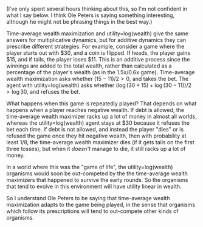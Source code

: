 (I've only spent several hours thinking about this, so I'm not confident in what I say below. I think Ole Peters is saying something interesting, although he might not be phrasing things in the best way.)

Time-average wealth maximization and utility=log(wealth) give the same answers for multiplicative dynamics, but for additive dynamics they can prescribe different strategies. For example, consider a game where the player starts out with $30, and a coin is flipped. If heads, the player gains $15, and if tails, the player loses $11. This is an additive process since the winnings are added to the total wealth, rather than calculated as a percentage of the player's wealth (as in the 1.5x/0.6x game). Time-average wealth maximization asks whether $(15 - 11)/2 > 0$, and takes the bet. The agent with utility=log(wealth) asks whether $(\log (30+15) + \log(30-11))/2 > \log 30$, and refuses the bet.

What happens when this game is repeatedly played? That depends on what happens when a player reaches negative wealth. If debt is allowed, the time-average wealth maximizer racks up a lot of money in almost all worlds, whereas the utility=log(wealth) agent stays at $30 because it refuses the bet each time. If debt is not allowed, and instead the player "dies" or is refused the game once they hit negative wealth, then with probability at least 1/8, the time-average wealth maximizer dies (if it gets tails on the first three tosses), but when it _doesn't_ manage to die, it still racks up a lot of money.

In a world where this was the "game of life", the utility=log(wealth) organisms would soon be out-competed by the the time-average wealth maximizers that happened to survive the early rounds. So the organisms that tend to evolve in this environment will have utility linear in wealth.

So I understand Ole Peters to be saying that time-average wealth maximization adapts to the game being played, in the sense that organisms which follow its prescriptions will tend to out-compete other kinds of organisms.
